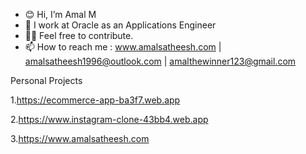 - 😊 Hi, I’m  Amal M
- 🏢 I work at Oracle as an Applications Engineer
- 💁‍♂️ Feel free to contribute.
- 📫 How to reach me :  www.amalsatheesh.com | amalsatheesh1996@outlook.com | amalthewinner123@gmail.com 

Personal Projects 

1.https://ecommerce-app-ba3f7.web.app

2.https://www.instagram-clone-43bb4.web.app

3.https://www.amalsatheesh.com


<!---
amalsatheesh1729/amalsatheesh1729 is a ✨ special ✨ repository because its `README.md` (this file) appears on your GitHub profile.
You can click the Preview link to take a look at your changes.
--->

